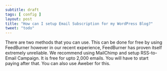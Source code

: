 ```yaml
---
subtitle: draft
tags: [ config ]
layout: post
title: "How can I setup Email Subscription for my WordPress Blog?"
tweet: "todo"
---
```


There are two methods that you can use. This can be done for free by using FeedBurner however in our recent experience, FeedBurner has proven itself extremely unreliable. We recommend using MailChimp and setup RSS-to-Email Campaign. It is free for upto 2,000 emails. You will have to start paying after that. You can also use Aweber for this.
